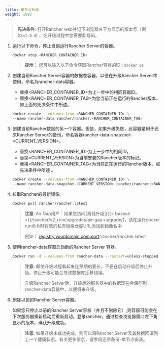 ```yaml
---
title: 单节点升级
weight: 1010
---
```


>**先决条件:** 打开Rancher web并记下浏览器左下方显示的版本号（例如:`v2.0.0`) ，在升级过程中您需要此号码。

1. 运行以下命令，停止当前运行Rancher Server的容器。

      ```bash
      docker stop <RANCHER_CONTAINER_ID>
      ```
      >**提示：** 您可以输入以下命令获取Rancher容器的ID : `docker ps`

2. 创建当前Rancher Server容器的数据卷容器，以便在升级Rancher Server中使用，命名为rancher-data容器。

    - 替换<RANCHER_CONTAINER_ID>为上一步中的相同容器ID。
    - 替换<RANCHER_CONTAINER_TAG>为您当前正在运行的Rancher版本，如上面的先决条件中所述。

    ```bash
    docker create --volumes-from <RANCHER_CONTAINER_ID> \
    --name rancher-data rancher/rancher:<RANCHER_CONTAINER_TAG>
    ```

3. 创建当前Rancher数据的另一个容器。但是，如果升级失败，此容器是用于还原Rancher Server的备份。命名容器rancher-data-snapshot-<CURRENT_VERSION>。

    - 替换<RANCHER_CONTAINER_ID>为上一步中的相同ID。
    - 替换<CURRENT_VERSION>为当前安装的Rancher版本的标记。
    - 替换<RANCHER_CONTAINER_TAG>为当前正在运行的Rancher版本，如先决条件中所述 。

    ```bash
    docker create --volumes-from <RANCHER_CONTAINER_ID> \
    --name rancher-data-snapshot-<CURRENT_VERSION> rancher/rancher:<RANCHER_CONTAINER_TAG>
    ```
4. 拉取Rancher的最新镜像。

      ```bash
      docker pull rancher/rancher:latest
      ```
    >**注意**: Air Gap用户：如果您访问[离线升级]({{< baseurl >}}/rancher/v2.x/cn/upgrades/air-gap-upgrade/)，请在运行docker run命令时将您的私有镜像仓库URL添加到镜像名中
    >
    >例如： <registry.yourdomain.com:port>/rancher/rancher:latest

5. 使用rancher-data容器启动新的Rancher Server 容器。

    ```bash
    docker run -d --volumes-from rancher-data --restart=unless-stopped -p 80:80 -p 443:443 rancher/rancher:latest
    ```

    >**注意:** 即使升级过程看起来比预期的要长，不要在启动升级后停止升级。停止升级可能会导致数据库迁移错误。
    >
    >升级Rancher Server后，升级后的服务器中的数据现在会保存到rancher-data容器中，以便将来升级。

6. 删除以前的Rancher Server容器。

    如果您只停止以前的Rancher Server容器（并且不删除它）,则容器可能会在下次服务器重新启动后重新启动。登录rancher。通过检查浏览器窗口左下角显示的版本，确认升级成功。

    >**注意:** 如果升级未成功完成，则可以将Rancher Server及其数据回滚到上一个健康状态。有关更多信息，请参阅还原备份-单节点安装。